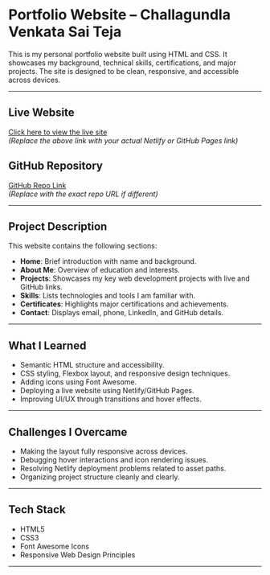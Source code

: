 # Portfolio Website – Challagundla Venkata Sai Teja

This is my personal portfolio website built using HTML and CSS. It showcases my background, technical skills, certifications, and major projects. The site is designed to be clean, responsive, and accessible across devices.

---

## Live Website
[Click here to view the live site](https://myportfolio6077.netlify.app/)  
*(Replace the above link with your actual Netlify or GitHub Pages link)*

## GitHub Repository
[GitHub Repo Link](https://github.com/venkatasaiteja6077/myPortfolio)  
*(Replace with the exact repo URL if different)*

---

## Project Description

This website contains the following sections:

- **Home**: Brief introduction with name and background.
- **About Me**: Overview of education and interests.
- **Projects**: Showcases my key web development projects with live and GitHub links.
- **Skills**: Lists technologies and tools I am familiar with.
- **Certificates**: Highlights major certifications and achievements.
- **Contact**: Displays email, phone, LinkedIn, and GitHub details.

---

## What I Learned

- Semantic HTML structure and accessibility.
- CSS styling, Flexbox layout, and responsive design techniques.
- Adding icons using Font Awesome.
- Deploying a live website using Netlify/GitHub Pages.
- Improving UI/UX through transitions and hover effects.

---

## Challenges I Overcame

- Making the layout fully responsive across devices.
- Debugging hover interactions and icon rendering issues.
- Resolving Netlify deployment problems related to asset paths.
- Organizing project structure cleanly and clearly.

---

## Tech Stack

- HTML5
- CSS3
- Font Awesome Icons
- Responsive Web Design Principles

---

